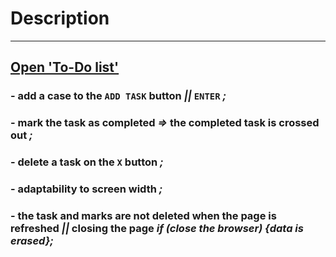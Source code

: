# Description

---
## [Open 'To-Do list'](https://talex210.github.io/ToDoList/)

### - add a case to the `ADD TASK` button *||* `ENTER` *;*
### - mark the task as completed *=>* the completed task is crossed out *;*
### - delete a task on the `X` button *;*
### - adaptability to screen width *;*
### - the task and marks are not deleted when the page is refreshed *||* closing the page *if (*close the browser*) {*data is erased*};*
